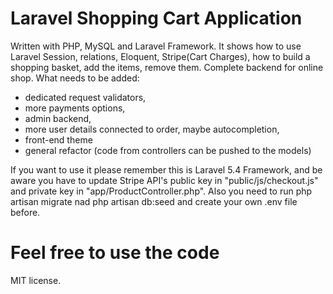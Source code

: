 # Laravel Shopping Cart Application

Written with PHP, MySQL and Laravel Framework.
It shows how to use Laravel Session, relations, Eloquent, Stripe(Cart Charges), how to build a shopping basket, add the items, remove them.
Complete backend for online shop. 
What needs to be added:
- dedicated request validators,
- more payments options,
- admin backend,
- more user details connected to order, maybe autocompletion,
- front-end theme
- general refactor (code from controllers can be pushed to the models)

If you want to use it please remember this is Laravel 5.4 Framework, and be aware you have to update Stripe API's public key in "public/js/checkout.js" and  private key in "app/ProductController.php".
Also you need to run php artisan migrate nad php artisan db:seed and create your own .env file before.
# Feel free to use the code 
MIT license.
